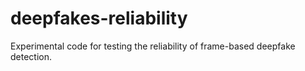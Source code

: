 # deepfakes-reliability
Experimental code for testing the reliability of frame-based deepfake detection.
